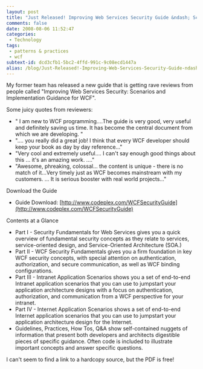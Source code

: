 ```yaml
---
layout: post
title: "Just Released! Improving Web Services Security Guide &ndash; Scenarios and Implementation Guidance for WCF"
comments: false
date: 2008-08-06 11:52:47
categories:
 - Technology
tags:
 - patterns & practices
 - wcf
subtext-id: dcd3cfb1-5bc2-4ffd-991c-9c08ecd1447a
alias: /blog/Just-Released!-Improving-Web-Services-Security-Guide-ndash3b-Scenarios-and-Implementation-Guidance-for-WCF.aspx
---
```



My former team has released a new guide that is getting rave reviews from people called "Improving Web Services Security: Scenarios and Implementation Guidance for WCF". 

Some juicy quotes from reviewers:

  * " I am new to WCF programming....The guide is very good, very useful and definitely saving us time. It has become the central document from which we are developing. "
  * ".... you really did a great job! I think that every WCF developer should keep your book as day by day reference..."
  * "Very cool and extremely useful.... I can't say enough good things about this ... it's an amazing work. ...."
  * "Awesome, phreaking, colossal... the content is unique - there is no match of it...Very timely just as WCF becomes mainstream with my customers. ... It is serious booster with real world projects..."

Download the Guide

  * Guide Download: [http://www.codeplex.com/WCFSecurityGuide](http://www.codeplex.com/WCFSecurityGuide)

Contents at a Glance

  * Part I - Security Fundamentals for Web Services gives you a quick overview of fundamental security concepts as they relate to services, service-oriented design, and Service-Oriented Architecture (SOA.)
  * Part II - WCF Security Fundamentals gives you a firm foundation in key WCF security concepts, with special attention on authentication, authorization, and secure communication, as well as WCF binding configurations.
  * Part III - Intranet Application Scenarios shows you a set of end-to-end Intranet application scenarios that you can use to jumpstart your application architecture designs with a focus on authentication, authorization, and communication from a WCF perspective for your intranet.
  * Part IV - Internet Application Scenarios shows a set of end-to-end Internet application scenarios that you can use to jumpstart your application architecture design for the Internet.
  * Guidelines, Practices, How Tos, Q&A show self-contained nuggets of information that present both developers and architects digestible pieces of specific guidance. Often code is included to illustrate important concepts and answer specific questions.

I can't seem to find a link to a hardcopy source, but the PDF is free!
